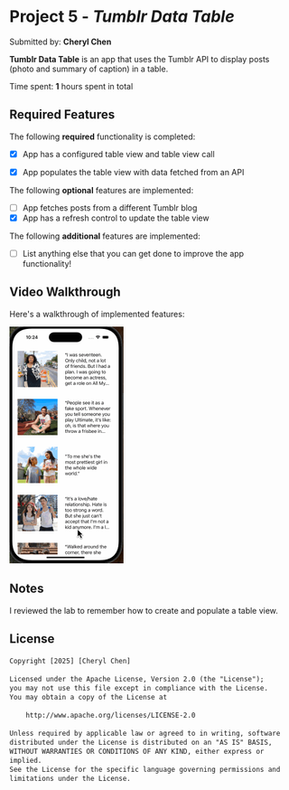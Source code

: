 # Project 5 - *Tumblr Data Table*

Submitted by: **Cheryl Chen**

**Tumblr Data Table** is an app that uses the Tumblr API to display posts (photo and summary of caption) in a table.

Time spent: **1** hours spent in total

## Required Features

The following **required** functionality is completed:

- [X] App has a configured table view and table view call
- [X] App populates the table view with data fetched from an API


The following **optional** features are implemented:

- [ ] App fetches posts from a different Tumblr blog
- [X] App has a refresh control to update the table view

The following **additional** features are implemented:

- [ ] List anything else that you can get done to improve the app functionality!

## Video Walkthrough
Here's a walkthrough of implemented features:

![Walkthrough Video](https://github.com/cherhchen/ios101-project5-tumblr-starter/blob/main/tumblr-table-demo.gif)

## Notes
I reviewed the lab to remember how to create and populate a table view.

## License

    Copyright [2025] [Cheryl Chen]

    Licensed under the Apache License, Version 2.0 (the "License");
    you may not use this file except in compliance with the License.
    You may obtain a copy of the License at

        http://www.apache.org/licenses/LICENSE-2.0

    Unless required by applicable law or agreed to in writing, software
    distributed under the License is distributed on an "AS IS" BASIS,
    WITHOUT WARRANTIES OR CONDITIONS OF ANY KIND, either express or implied.
    See the License for the specific language governing permissions and
    limitations under the License.
